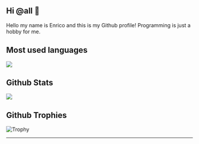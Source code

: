 ## Hi @all 👋


Hello my name is Enrico and this is my Github profile! Programming is just a hobby for me.



Most used languages
---
![](https://github-readme-stats.vercel.app/api/top-langs/?username=enwe&theme=synthwave&langs_count=5) 


Github Stats
---
![](https://github-readme-stats.vercel.app/api?username=enwe&show_icons=true&theme=synthwave&line_height=30&show=reviews,prs_merged)


Github Trophies  
---
![Trophy](https://github-profile-trophy.vercel.app/?username=enwe&rank=A,AA,AAA,S,SS,SSS,SECRET&no-frame=true&no-bg=true&margin-w=15&margin-h=15&column=7&theme=synthwave)  

---


<!--
**EnWe/EnWe** is a ✨ _special_ ✨ repository because its `README.md` (this file) appears on your GitHub profile.

Here are some ideas to get you started:

- 🔭 I’m currently working on ...
- 🌱 I’m currently learning ...
- 👯 I’m looking to collaborate on ...
- 🤔 I’m looking for help with ...
- 💬 Ask me about ...
- 📫 How to reach me: ...
- 😄 Pronouns: ...
- ⚡ Fun fact: ...
-->
